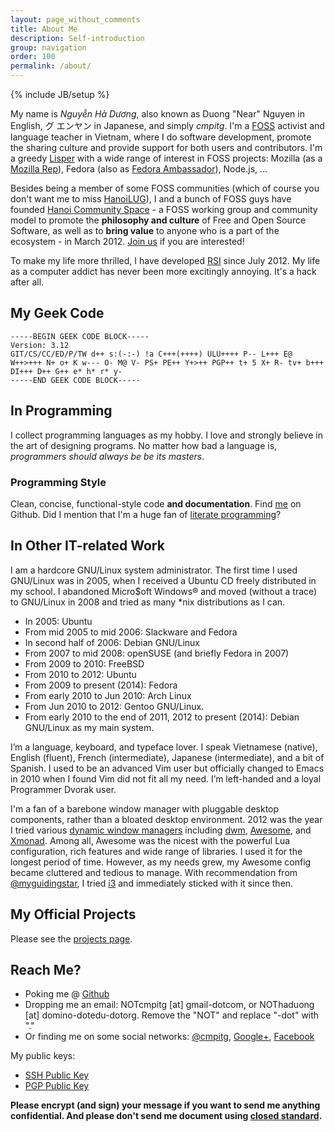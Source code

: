 ```yaml
---
layout: page_without_comments
title: About Me
description: Self-introduction
group: navigation
order: 100
permalink: /about/
---
```

{% include JB/setup %}

My name is *Nguyễn Hà Dương*, also known as Duong "Near" Nguyen in English, グ
エンヤン in Japanese, and simply *cmpitg*. I'm a
[FOSS](http://en.wikipedia.org/wiki/Free_and_Open_Source_Software) activist
and language teacher in Vietnam, where I do software development, promote the
sharing culture and provide support for both users and contributors. I'm a
greedy [Lisper](http://en.wikipedia.org/wiki/Lisp_%28programming_language%29)
with a wide range of interest in FOSS projects: Mozilla (as a
[Mozilla Rep](https://wiki.mozilla.org/User:Cmpitg)), Fedora (also as
[Fedora Ambassador](https://fedoraproject.org/wiki/User:Cmpitg)), Node.js, ...

Besides being a member of some FOSS communities (which of course you don't
want me to miss [HanoiLUG](http://lists.hanoilug.org/listinfo)), I and a bunch
of FOSS guys have founded
[Hanoi Community Space](http://khonggiancongdong.org) - a FOSS working group
and community model to promote the **philosophy and culture** of Free and Open
Source Software, as well as to **bring value** to anyone who is a part of the
ecosystem - in
March 2012. [Join us](https://groups.google.com/group/khonggian-congdong) if
you are interested!

To make my life more thrilled, I have developed
[RSI](http://en.wikipedia.org/wiki/Repetitive_strain_injury) since
July 2012. My life as a computer addict has never been more excitingly
annoying.  It's a hack after all.

## My Geek Code

```
-----BEGIN GEEK CODE BLOCK-----
Version: 3.12
GIT/CS/CC/ED/P/TW d++ s:(-:-) !a C+++(++++) ULU++++ P-- L+++ E@
W++>+++ N+ o+ K w--- O- M@ V- PS+ PE++ Y+>++ PGP++ t+ 5 X+ R- tv+ b+++
DI+++ D++ G++ e* h* r* y-
-----END GEEK CODE BLOCK-----
```

## In Programming

I collect programming languages as my hobby. I love and strongly believe in
the art of designing programs. No matter how bad a language is, *programmers
should always be be its masters*.

### Programming Style

Clean, concise, functional-style code **and documentation**.  Find
[me](https://github.com/cmpitg) on Github.  Did I mention that I'm a huge fan
of [literate programming](http://www.literateprogramming.com/)?

## In Other IT-related Work

I am a hardcore GNU/Linux system administrator. The first time I used
GNU/Linux was in 2005, when I received a Ubuntu CD freely distributed in my
school. I abandoned Micro$oft Windows® and moved (without a trace) to
GNU/Linux in 2008 and tried as many \*nix distributions as I can.

- In 2005: Ubuntu
- From mid 2005 to mid 2006: Slackware and Fedora
- In second half of 2006: Debian GNU/Linux
- From 2007 to mid 2008: openSUSE (and briefly Fedora in 2007)
- From 2009 to 2010: FreeBSD
- From 2010 to 2012: Ubuntu
- From 2009 to present (2014): Fedora
- From early 2010 to Jun 2010: Arch Linux
- From Jun 2010 to 2012: Gentoo GNU/Linux.
- From early 2010 to the end of 2011, 2012 to present (2014): Debian GNU/Linux
  as my main system.

I’m a language, keyboard, and typeface lover. I speak Vietnamese (native),
English (fluent), French (intermediate), Japanese (intermediate), and a bit of
Spanish. I used to be an advanced Vim user but officially changed to Emacs in
2010 when I found Vim did not fit all my need. I’m left-handed and a loyal
Programmer Dvorak user.

I'm a fan of a barebone window manager with pluggable desktop components,
rather than a bloated desktop environment.  2012 was the year I tried various
[dynamic window managers](http://en.wikipedia.org/wiki/Dynamic_window_manager)
including [dwm](https://en.wikipedia.org/wiki/Dwm),
[Awesome](http://en.wikipedia.org/wiki/Awesome_(window_manager)), and
[Xmonad](https://en.wikipedia.org/wiki/Xmonad).  Among all, Awesome was the
nicest with the powerful Lua configuration, rich features and wide range of
libraries.  I used it for the longest period of time.  However, as my needs
grew, my Awesome config became cluttered and tedious to manage.  With
recommendation from [@myguidingstar](https://github.com/myguidingstar/), I
tried [i3](http://en.wikipedia.org/wiki/i3_(window_manager)) and immediately
sticked with it since then.

## My Official Projects

Please see the [projects page](/projects/).

## Reach Me?

- Poking me @ [Github](https://www.github.com/cmpitg)
- Dropping me an email: NOTcmpitg [at] gmail-dotcom, or NOThaduong [at]
  domino-dotedu-dotorg. Remove the "NOT" and replace "-dot" with "."
- Or finding me on some social networks:
  [@cmpitg](http://twitter.com/#!/cmpitg),
  [Google+](https://plus.google.com/#118060248339095886143/about),
  [Facebook](https://www.facebook.com/cmpitg)

My public keys:

* [SSH Public Key](/ssh.public.key.txt)
* [PGP Public Key](/public.key.txt)

**Please encrypt (and sign) your message if you want to send me anything
confidential.  And please don't send me document using
[closed standard](http://www.gnu.org/philosophy/no-word-attachments.html).**

